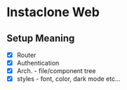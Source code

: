 # Instaclone Web

## Setup Meaning

- [x] Router
- [x] Authentication
- [x] Arch. - file/component tree
- [x] styles - font, color, dark mode etc...
